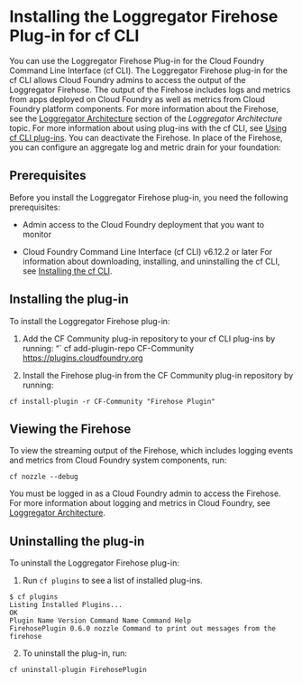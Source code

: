 # Installing the Loggregator Firehose Plug-in for cf CLI
You can use the Loggregator Firehose Plug-in for the Cloud Foundry Command Line Interface (cf CLI).
The Loggregator Firehose plug-in for the cf CLI allows Cloud Foundry admins to access the output of the Loggregator Firehose. The output of the Firehose includes logs and metrics from apps deployed on Cloud Foundry as well as metrics from Cloud Foundry platform components. For more information about the Firehose, see the [Loggregator Architecture](https://docs.cloudfoundry.org/loggregator/architecture.html#loggregator-architecture) section of the *Loggregator Architecture* topic.
For more information about using plug-ins with the cf CLI, see [Using cf CLI plug-ins](https://docs.cloudfoundry.org/cf-cli/use-cli-plugins.html).
You can deactivate the Firehose. In place of the Firehose, you can configure an aggregate log and metric drain for your foundation:

## Prerequisites
Before you install the Loggregator Firehose plug-in, you need the following prerequisites:

* Admin access to the Cloud Foundry deployment that you want to monitor

* Cloud Foundry Command Line Interface (cf CLI) v6.12.2 or later
For information about downloading, installing, and uninstalling the cf CLI, see [Installing the cf CLI](https://docs.cloudfoundry.org/cf-cli/install-go-cli.html).

## Installing the plug-in
To install the Loggregator Firehose plug-in:

1. Add the CF Community plug-in repository to your cf CLI plug-ins by running:
“`
cf add-plugin-repo CF-Community <https://plugins.cloudfoundry.org>

1. Install the Firehose plug-in from the CF Community plug-in repository by running:
```
cf install-plugin -r CF-Community "Firehose Plugin"
```

## Viewing the Firehose
To view the streaming output of the Firehose, which includes logging events and metrics from Cloud Foundry system components, run:
```
cf nozzle --debug
```
You must be logged in as a Cloud Foundry admin to access the Firehose.
For more information about logging and metrics in Cloud Foundry, see [Loggregator Architecture](https://docs.cloudfoundry.org/loggregator/architecture.html).

## Uninstalling the plug-in
To uninstall the Loggregator Firehose plug-in:

1. Run `cf plugins` to see a list of installed plug-ins.
```
$ cf plugins
Listing Installed Plugins...
OK
Plugin Name Version Command Name Command Help
FirehosePlugin 0.6.0 nozzle Command to print out messages from the firehose
```

2. To uninstall the plug-in, run:
```
cf uninstall-plugin FirehosePlugin
```